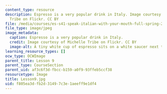 ```yaml
---
content_type: resource
description: Espresso is a very popular drink in Italy. Image courtesy of Michelle
  Tribe on Flickr. CC BY
file: /media/courses/es-s41-speak-italian-with-your-mouth-full-spring-2012/f805ea3dfb2d31497c3e1aeeff9e1df4_Lesson9.jpg
file_type: image/jpeg
image_metadata:
  caption: Espresso is a very popular drink in Italy.
  credit: Image courtesy of Michelle Tribe on Flickr. CC BY
  image-alt: A tiny white cup of espresso sits on a white saucer next to a spoon.
learning_resource_types: []
ocw_type: OCWImage
parent_title: Lesson 9
parent_type: CourseSection
parent_uid: af3c6f3d-fbcc-b159-a0f9-93ffeb5ccf38
resourcetype: Image
title: Lesson9.jpg
uid: f805ea3d-fb2d-3149-7c3e-1aeeff9e1df4
---
```

